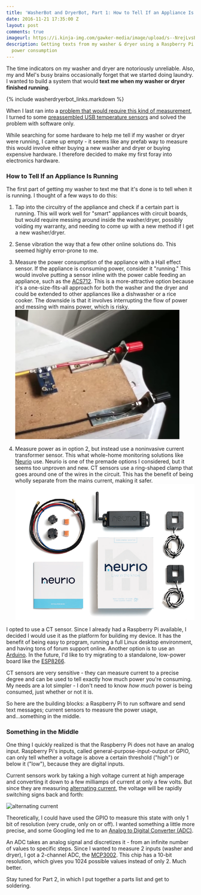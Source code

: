 ```yaml
---
title: 'WasherBot and DryerBot, Part 1: How to Tell If an Appliance Is Running'
date: 2016-11-21 17:35:00 Z
layout: post
comments: true
imageurl: https://i.kinja-img.com/gawker-media/image/upload/s--NrejLvsE--/c_fit,fl_progressive,q_80,w_636/bucyzpye75xamq6yxxvm.jpg
description: Getting texts from my washer & dryer using a Raspberry Pi to measure
  power consumption
---
```


The time indicators on my washer and dryer are notoriously unreliable. Also, my and Mel's busy brains occasionally forget that we started doing laundry. I wanted to build a system that would __text me when my washer or dryer finished running__.

{% include washerdryerbot_links.markdown %}

When I last ran into a [problem that would require this kind of measurement](/2013/10/24/homebrew-temperature-monitoring/), I turned to some [preassembled USB temperature sensors](http://www.pcsensor.com/usb-thermometers.html) and solved the problem with software only. 

While searching for some hardware to help me tell if my washer or dryer were running, I came up empty - it seems like any prefab way to measure this would involve either buying a new washer and dryer or buying expensive hardware. I therefore decided to make my first foray into electronics hardware.

### How to Tell If an Appliance Is Running

The first part of getting my washer to text me that it's done is to tell when it is running. I thought of a few ways to do this:

1. Tap into the circuitry of the appliance and check if a certain part is running. This will work well for "smart" appliances with circuit boards, but would require messing around inside the washer/dryer, possibly voiding my warranty, and needing to come up with a new method if I get a new washer/dryer.

2. Sense vibration the way that a few other online solutions do. This seemed highly error-prone to me.

3. Measure the power consumption of the appliance with a Hall effect sensor. If the appliance is consuming power, consider it "running." This would involve putting a sensor inline with the power cable feeding an appliance, such as the [ACS712](https://www.amazon.com/Current-Sensor-Module-ACS712-Electronic/dp/B00COD9GO2/ref=sr_1_5?ie=UTF8&qid=1480265285&sr=8-5&keywords=ACS712). This is a more-attractive option because it's a one-size-fits-all approach for both the washer and the dryer and could be extended to other appliances like a dishwasher or a rice cooker. The downside is that it involves interrupting the flow of power and messing with mains power, which is risky.
[![The ACS712 in action](/images/washerdryerbot/acs712_in_action.png)](https://www.youtube.com/watch?v=UF5jrnXvTlM&t=3m15s)

4. Measure power as in option 2, but instead use a noninvasive current transformer sensor. This what whole-home monitoring solutions like [Neurio](https://www.neur.io/energy-monitor/) use. Neurio is one of the premade options I considered, but it seems too unproven and new. CT sensors use a ring-shaped clamp that goes around one of the wires in the circuit. This has the benefit of being wholly separate from the mains current, making it safer.
![Neurio uses 2 CT sensors](/images/washerdryerbot/neurio.png)

I opted to use a CT sensor. Since I already had a Raspberry Pi available, I decided I would use it as the platform for building my device. It has the benefit of being easy to program, running a full Linux desktop environment, and having tons of forum support online. Another option is to use an [Arduino](https://openenergymonitor.org/emon/buildingblocks/how-to-build-an-arduino-energy-monitor-measuring-current-only). In the future, I'd like to try migrating to a standalone, low-power board like the [ESP8266](https://www.sparkfun.com/products/13711).

CT sensors are very sensitive - they can measure current to a precise degree and can be used to tell exactly how much power you're consuming. My needs are a lot simpler - I don't need to know _how much_ power is being consumed, just whether or not it is.

So here are the building blocks: a Raspberry Pi to run software and send text messages; current sensors to measure the power usage, and...something in the middle.

### Something in the Middle

One thing I quickly realized is that the Raspberry Pi does not have an analog input. Raspberry Pi's inputs, called general-purpose-input-output or GPIO, can only tell whether a voltage is above a certain threshold ("high") or below it ("low"), because they are digital inputs.

Current sensors work by taking a high voltage current at high amperage and converting it down to a few milliamps of current at only a few volts. But since they are measuring [alternating current](https://learn.sparkfun.com/tutorials/alternating-current-ac-vs-direct-current-dc), the voltage will be rapidly switching signs back and forth:

![alternating current](https://cdn.sparkfun.com/r/600-600/assets/learn_tutorials/1/1/5/AC_sinewave_1.png)

Theoretically, I could have used the GPIO to measure this state with only 1 bit of resolution (very crude, only on or off). I wanted something a little more precise, and some Googling led me to an [Analog to Digital Converter (ADC)](https://learn.adafruit.com/raspberry-pi-analog-to-digital-converters/overview).

An ADC takes an analog signal and discretizes it - from an infinite number of values to specific steps. Since I wanted to measure 2 inputs (washer and dryer), I got a 2-channel ADC, the [MCP3002](https://www.sparkfun.com/products/8636). This chip has a 10-bit resolution, which gives you 1024 possible values instead of only 2. Much better.

Stay tuned for Part 2, in which I put together a parts list and get to soldering.


